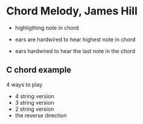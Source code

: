 # Chord Melody, James Hill

* highligthing note in chord

* ears are hardwired to hear highest note in chord

* ears hardwired to hear the last note in the chord 

## C chord example

4 ways to play
 
- 4 string version
- 3 string version
- 2 string version
- the reverse direction
